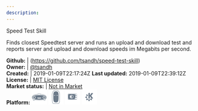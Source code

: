 ```yaml
---
description: 
---
```

Speed Test Skill

Finds closest Speedtest server and runs an upload and download test and reports
server and upload and download speeds im Megabits per second.

**Github:** | (https://github.com/tsandh/speed-test-skill)  
**Owner:** | [@tsandh](https://github.com/tsandh)  
**Created:** | 2019-01-09T22:17:24Z  **Last updated:** 2019-01-09T22:39:12Z  
**License:** | [MIT License](https://api.github.com/licenses/mit)  
**Market status:** | [Not in Market](https://market.mycroft.ai/skill/)  
**Platform:**   ![](.gitbook/assets/mark-1-icon.png)  ![](.gitbook/assets/mark-2-icon.png)  ![](.gitbook/assets/picroft-icon.png)  ![](.gitbook/assets/kde.png)   
